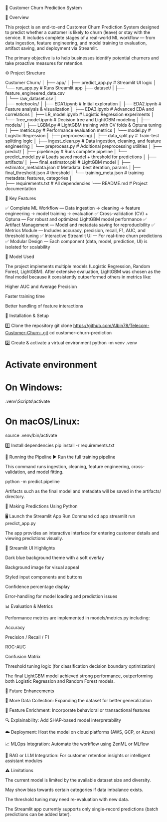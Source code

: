 🧠 Customer Churn Prediction System


📘 Overview

This project is an end-to-end Customer Churn Prediction System designed to predict whether a customer is likely to churn (leave) or stay with the service.
It includes complete stages of a real-world ML workflow — from data ingestion, feature engineering, and model training to evaluation, artifact saving, and deployment via Streamlit.

The primary objective is to help businesses identify potential churners and take proactive measures for retention.

⚙️ Project Structure


Customer Churn/
│
├── app/
│   ├── predict_app.py        # Streamlit UI logic
│   └── run_app.py            # Runs Streamlit app
├── dataset/
|   ├── feature_engineered_data.csv        
│   └── raw_dataset.csv
|  
├── notebooks/
│   ├── EDA1.ipynb            # Initial exploration
│   ├── EDA2.ipynb            # Feature analysis & visualization
│   ├── EDA3.ipynb            # Advanced EDA and correlations
│   ├── LR_model.ipynb         # Logistic Regression experiments
│   └── Tree_model.ipynb       # Decision tree and LightGBM modeling
│
├── models/
│   ├── LGBM.py               # LightGBM training with CV folds & Optuna tuning
│   ├── metrics.py            # Performance evaluation metrics
│   └── model.py              # Logistic Regression 
│
├── preprocessing/
│   ├── data_split.py         # Train-test splitting logic
│   ├── ingest_clean.py       # Data ingestion, cleaning, and feature engineering
│   └── preprocess.py         # Additional preprocessing utilities
│
├── predict/
│   ├── pipeline.py           # Runs complete pipeline 
│   └── predict_model.py      # Loads saved model + threshold for predictions
│
├── artifacts/
│   ├── final_estimator.pkl       # LightGBM model
│   ├── estimator_metadata.json   # Metadata:  best iteration, params
│   |── final_threshold.json      # threshold
│    └── training_meta.json        # training metadata: features, categories
│   
├── requirements.txt          # All dependencies
└── README.md                 # Project documentation


🚀 Key Features

✅ Complete ML Workflow — Data ingestion → cleaning → feature engineering → model training → evaluation
✅ Cross-validation (CV) + Optuna — For robust and optimized LightGBM model performance
✅ Artifact Management — Model and metadata saving for reproducibility
✅ Metrics Module — Includes accuracy, precision, recall, F1, AUC, and threshold tuning
✅ Interactive Streamlit UI — For real-time churn predictions
✅ Modular Design — Each component (data, model, prediction, UI) is isolated for scalability

🧩 Model Used

The project implements multiple models (Logistic Regression, Random Forest, LightGBM).
After extensive evaluation, LightGBM was chosen as the final model because it consistently outperformed others in metrics like:

Higher AUC and Average Precision

Faster training time

Better handling of feature interactions

🧰 Installation & Setup

1️⃣ Clone the repository
git clone https://github.com/Albin78/Telecom-Customer-Churn-.git
cd customer-churn-prediction

2️⃣ Create & activate a virtual environment
python -m venv .venv
# Activate environment
# On Windows:
.venv\Scripts\activate
# On macOS/Linux:
source .venv/bin/activate

3️⃣ Install dependencies
pip install -r requirements.txt

🧪 Running the Pipeline
▶️ Run the full training pipeline

This command runs ingestion, cleaning, feature engineering, cross-validation, and model fitting.

python -m predict.pipeline


Artifacts such as the final model and metadata will be saved in the artifacts/ directory.

🎯 Making Predictions
Using Python


🖥️ Launch the Streamlit App
Run Command
cd app
streamlit run predict_app.py


The app provides an interactive interface for entering customer details and viewing predictions visually.

🎨 Streamlit UI Highlights

Dark blue background theme with a soft overlay

Background image for visual appeal

Styled input components and buttons


Confidence percentage display

Error-handling for model loading and prediction issues

📊 Evaluation & Metrics

Performance metrics are implemented in models/metrics.py including:

Accuracy

Precision / Recall / F1

ROC-AUC

Confusion Matrix

Threshold tuning logic (for classification decision boundary optimization)

The final LightGBM model achieved strong performance, outperforming both Logistic Regression and Random Forest models.

🔮 Future Enhancements

🧾 More Data Collection: Expanding the dataset for better generalization

🧠 Feature Enrichment: Incorporate behavioral or transactional features

🔍 Explainability: Add SHAP-based model interpretability

☁️ Deployment: Host the model on cloud platforms (AWS, GCP, or Azure)

📈 MLOps Integration: Automate the workflow using ZenML or MLflow

💬 RAG or LLM Integration: For customer retention insights or intelligent assistant modules


⚠️ Limitations

The current model is limited by the available dataset size and diversity.

May show bias towards certain categories if data imbalance exists.

The threshold tuning may need re-evaluation with new data.

The Streamlit app currently supports only single-record predictions (batch predictions can be added later).